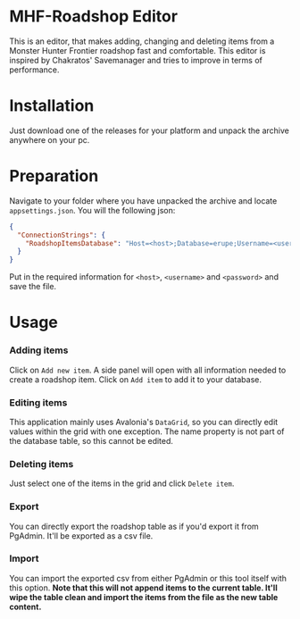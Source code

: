 # MHF-Roadshop Editor
This is an editor, that makes adding, changing and deleting items from a Monster Hunter Frontier roadshop fast and comfortable.
This editor is inspired by Chakratos' Savemanager and tries to improve in terms of performance.

# Installation
Just download one of the releases for your platform and unpack the archive anywhere on your pc.

# Preparation
Navigate to your folder where you have unpacked the archive and locate `appsettings.json`. You will the following json:
```json
{
  "ConnectionStrings": {
    "RoadshopItemsDatabase": "Host=<host>;Database=erupe;Username=<username>;Password=<password>"
  }
}
```
Put in the required information for `<host>`, `<username>` and `<password>` and save the file.

# Usage
### Adding items
Click on `Add new item`. A side panel will open with all information needed to create a roadshop item. Click on `Add item` to add it to your database.

### Editing items
This application mainly uses Avalonia's `DataGrid`, so you can directly edit values within the grid with one exception. The name property is not part of the database table, so this cannot be edited.

### Deleting items
Just select one of the items in the grid and click `Delete item`.

### Export
You can directly export the roadshop table as if you'd export it from PgAdmin. It'll be exported as a csv file.

### Import
You can import the exported csv from either PgAdmin or this tool itself with this option. **Note that this will not append items to the current table. It'll wipe the table clean and import the items from the file as the new table content.**
